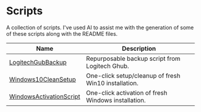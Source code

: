 # Scripts
A collection of scripts. I've used AI to assist me with the generation of some of these scripts along with the README files.

| Name                                               | Description                                          |
| -------------------------------------------------- | ---------------------------------------------------- |
| [LogitechGubBackup](LogitechGhubBackup)            | Repurposable backup script from Logitech Ghub.       |
| [Windows10CleanSetup](Windows10CleanSetup)         | One-click setup/cleanup of fresh Win10 installation. |
| [WindowsActivationScript](WindowsActivationScript) | One-click activation of fresh Windows installation.  |
